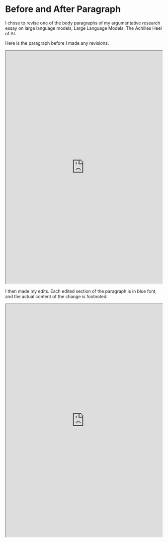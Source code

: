 # Before and After Paragraph

I chose to revise one of the body paragraphs of my argumentative research essay on large language models, Large Language Models: The Achilles Heel of AI.

Here is the paragraph before I made any revisions.

<center>
<iframe width="100%" height="750px" src="https://docs.google.com/document/d/e/2PACX-1vRQ12LbnzCbnGKd_QOV9JyAyv2V3olV5kVzvVOXTMdFZwFaUQN6ueeNuAuiH2eM_yjecACunwH3L05Y/pub?embedded=true"></iframe>
</center>

I then made my edits. Each edited section of the paragraph is in blue font, and the actual content of the change is footnoted.

<center>
<iframe width="100%" height="750px" src="https://docs.google.com/document/d/e/2PACX-1vT1hGhlMxc-aKgkV4mLjdbS02Zj1DNYAtJJyEUaQ8sG5ElhGtvzp1h8drQA92b68qEy292Od2o1dTHq/pub?embedded=true"></iframe>
</center>